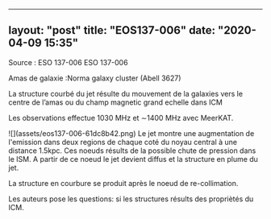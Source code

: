 

---
layout: "post"
title: "EOS137-006"
date: "2020-04-09 15:35"
---

Source :  ESO 137-006
ESO 137-006
<p>Amas de galaxie :Norma galaxy cluster (Abell 3627)</p>
<p>La structure courbé du jet résulte du mouvement de la galaxies vers le centre de l’amas ou du champ magnetic grand echelle dans  ICM</p>
<p>Les observations effectue 1030 MHz et ∼1400 MHz avec MeerKAT.</p>
![](assets/eos137-006-61dc8b42.png)
Le jet montre une augmentation de l'emission dans deux regions de chaque coté du noyau central à une distance 1.5kpc.
Ces noeuds résults de la possible chute de pression dans le ISM.
A partir de ce noeud le jet devient diffus et la structure en plume du jet.


La structure en courbure se produit après le noeud de re-collimation.

Les auteurs pose les questions: si les structures résults des propriètés du ICM.
